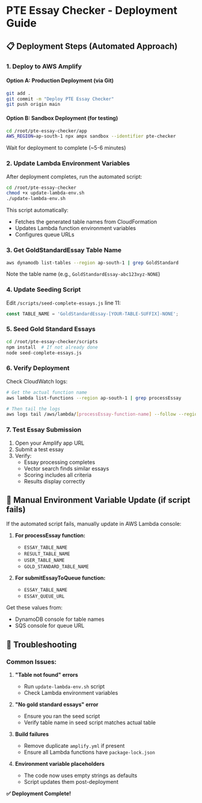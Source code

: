 # PTE Essay Checker - Deployment Guide

## 📋 Deployment Steps (Automated Approach)

### 1. **Deploy to AWS Amplify**

#### Option A: Production Deployment (via Git)
```bash
git add .
git commit -m "Deploy PTE Essay Checker"
git push origin main
```

#### Option B: Sandbox Deployment (for testing)
```bash
cd /root/pte-essay-checker/app
AWS_REGION=ap-south-1 npx ampx sandbox --identifier pte-checker
```

Wait for deployment to complete (~5-6 minutes)

### 2. **Update Lambda Environment Variables**
After deployment completes, run the automated script:
```bash
cd /root/pte-essay-checker
chmod +x update-lambda-env.sh
./update-lambda-env.sh
```

This script automatically:
- Fetches the generated table names from CloudFormation
- Updates Lambda function environment variables
- Configures queue URLs

### 3. **Get GoldStandardEssay Table Name**
```bash
aws dynamodb list-tables --region ap-south-1 | grep GoldStandard
```
Note the table name (e.g., `GoldStandardEssay-abc123xyz-NONE`)

### 4. **Update Seeding Script**
Edit `/scripts/seed-complete-essays.js` line 11:
```javascript
const TABLE_NAME = 'GoldStandardEssay-[YOUR-TABLE-SUFFIX]-NONE';
```

### 5. **Seed Gold Standard Essays**
```bash
cd /root/pte-essay-checker/scripts
npm install  # If not already done
node seed-complete-essays.js
```

### 6. **Verify Deployment**
Check CloudWatch logs:
```bash
# Get the actual function name
aws lambda list-functions --region ap-south-1 | grep processEssay

# Then tail the logs
aws logs tail /aws/lambda/[processEssay-function-name] --follow --region ap-south-1
```

### 7. **Test Essay Submission**
1. Open your Amplify app URL
2. Submit a test essay
3. Verify:
   - Essay processing completes
   - Vector search finds similar essays
   - Scoring includes all criteria
   - Results display correctly

## 🔧 Manual Environment Variable Update (if script fails)

If the automated script fails, manually update in AWS Lambda console:

1. **For processEssay function:**
   - `ESSAY_TABLE_NAME`
   - `RESULT_TABLE_NAME`
   - `USER_TABLE_NAME`
   - `GOLD_STANDARD_TABLE_NAME`

2. **For submitEssayToQueue function:**
   - `ESSAY_TABLE_NAME`
   - `ESSAY_QUEUE_URL`

Get these values from:
- DynamoDB console for table names
- SQS console for queue URL

## 🚨 Troubleshooting

### Common Issues:

1. **"Table not found" errors**
   - Run `update-lambda-env.sh` script
   - Check Lambda environment variables

2. **"No gold standard essays" error**
   - Ensure you ran the seed script
   - Verify table name in seed script matches actual table

3. **Build failures**
   - Remove duplicate `amplify.yml` if present
   - Ensure all Lambda functions have `package-lock.json`

4. **Environment variable placeholders**
   - The code now uses empty strings as defaults
   - Script updates them post-deployment

**✅ Deployment Complete!**